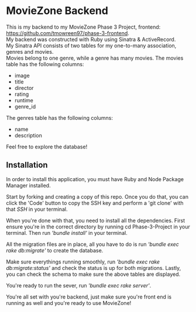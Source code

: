 # MovieZone Backend

This is my backend to my MovieZone Phase 3 Project, frontend: <https://github.com/tmowreen97/phase-3-frontend>. \
My backend was constructed with Ruby using Sinatra & ActiveRecord. \
My Sinatra API consists of two tables for my one-to-many association, genres and movies. \
Movies belong to one genre, while a genre has many movies. 
The movies table has the following columns:
- image
- title
- director
- rating
- runtime
- genre_id

The genres table has the following columns:
- name
- description

Feel free to explore the database!

## Installation

In order to install this application, you must have Ruby and Node Package Manager installed. 

Start by forking and creating a copy of this repo. Once you do that, you can click the 'Code' button to copy the SSH key and perform a 'git clone' with that *SSH* in your terminal. 

When you're done with that, you need to install all the dependencies. First ensure you're in the correct directory by running cd Phase-3-Project in your terminal. Then run *'bundle install'* in your terminal. 

All the migration files are in place, all you have to do is run *'bundle exec rake db:migrate'* to create the database. 

Make sure everythings running smoothly, run *'bundle exec rake db:migrate:status'* and check the status is up for both migrations. Lastly, you can check the schema to make sure the above tables are displayed. 

You're ready to run the sever, run *'bundle exec rake server'*. 

You're all set with you're backend, just make sure you're front end is running as well and you're ready to use MovieZone!


